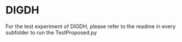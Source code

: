 # DIGDH

For the test experiment of DIGDH, please refer to the readme in every subfolder to run the TestProposed.py


